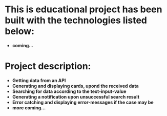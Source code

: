 # This is educational project has been built with the technologies listed below:

- **coming...**

# Project description:

- **Getting data from an API**
- **Generating and displaying cards, upond the received data**
- **Searching for data according to the text-input-value**
- **Generating a notification upon unsuccessful search result**
- **Error catching and displaying error-messages if the case may be**
- **more coming...**
